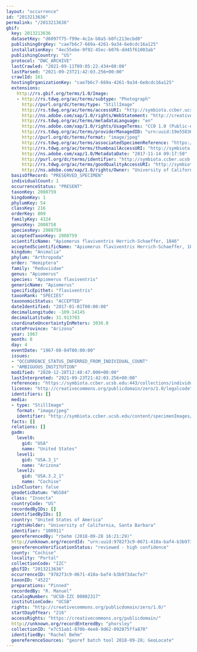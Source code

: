 ```yaml
---
layout: "occurrence"
id: "2013213636"
permalink: "/2013213636"
gbif:
  key: 2013213636
  datasetKey: "d6097f75-f99e-4c2a-b8a5-b0fc213ecbd0"
  publishingOrgKey: "cae7b6c7-669a-4261-9a34-6e8cdc16a125"
  installationKey: "4ec55ebe-9f92-45ec-b076-dd45f61003ab"
  publishingCountry: "US"
  protocol: "DWC_ARCHIVE"
  lastCrawled: "2021-09-11T09:05:22.434+00:00"
  lastParsed: "2021-09-23T21:42:03.256+00:00"
  crawlId: 161
  hostingOrganizationKey: "cae7b6c7-669a-4261-9a34-6e8cdc16a125"
  extensions:
    http://rs.gbif.org/terms/1.0/Image:
    - http://rs.tdwg.org/ac/terms/subtype: "Photograph"
      http://purl.org/dc/terms/type: "StillImage"
      http://rs.tdwg.org/ac/terms/accessURI: "http://symbiota.ccber.ucsb.edu/content/specimenImages/UCSB_IZC/UCSB-IZC00002/UCSB-IZC_00002317_lg.jpg"
      http://ns.adobe.com/xap/1.0/rights/WebStatement: "http://creativecommons.org/publicdomain/zero/1.0/"
      http://rs.tdwg.org/ac/terms/metadataLanguage: "en"
      http://ns.adobe.com/xap/1.0/rights/UsageTerms: "CC0 1.0 (Public-domain)"
      http://rs.tdwg.org/ac/terms/providerManagedID: "urn:uuid:19e55836-0c19-42f2-b53c-b29455bcd384"
      http://purl.org/dc/terms/format: "image/jpeg"
      http://rs.tdwg.org/ac/terms/associatedSpecimenReference: "https://symbiota.ccber.ucsb.edu:443/collections/individual/index.php?occid=100911"
      http://rs.tdwg.org/ac/terms/thumbnailAccessURI: "http://symbiota.ccber.ucsb.edu/content/specimenImages/UCSB_IZC/UCSB-IZC00002/UCSB-IZC_00002317_tn.jpg"
      http://ns.adobe.com/xap/1.0/MetadataDate: "2017-11-14 09:17:50"
      http://purl.org/dc/terms/identifier: "http://symbiota.ccber.ucsb.edu/content/specimenImages/UCSB_IZC/UCSB-IZC00002/UCSB-IZC_00002317_lg.jpg"
      http://rs.tdwg.org/ac/terms/goodQualityAccessURI: "http://symbiota.ccber.ucsb.edu/content/specimenImages/UCSB_IZC/UCSB-IZC00002/UCSB-IZC_00002317.jpg"
      http://ns.adobe.com/xap/1.0/rights/Owner: "University of California, Santa Barbara"
  basisOfRecord: "PRESERVED_SPECIMEN"
  individualCount: 1
  occurrenceStatus: "PRESENT"
  taxonKey: 2008759
  kingdomKey: 1
  phylumKey: 54
  classKey: 216
  orderKey: 809
  familyKey: 4324
  genusKey: 2008758
  speciesKey: 2008759
  acceptedTaxonKey: 2008759
  scientificName: "Apiomerus flaviventris Herrich-Schaeffer, 1846"
  acceptedScientificName: "Apiomerus flaviventris Herrich-Schaeffer, 1846"
  kingdom: "Animalia"
  phylum: "Arthropoda"
  order: "Hemiptera"
  family: "Reduviidae"
  genus: "Apiomerus"
  species: "Apiomerus flaviventris"
  genericName: "Apiomerus"
  specificEpithet: "flaviventris"
  taxonRank: "SPECIES"
  taxonomicStatus: "ACCEPTED"
  dateIdentified: "2017-01-01T00:00:00"
  decimalLongitude: -109.14145
  decimalLatitude: 31.913703
  coordinateUncertaintyInMeters: 3036.0
  stateProvince: "Arizona"
  year: 1967
  month: 8
  day: 4
  eventDate: "1967-08-04T00:00:00"
  issues:
  - "OCCURRENCE_STATUS_INFERRED_FROM_INDIVIDUAL_COUNT"
  - "AMBIGUOUS_INSTITUTION"
  modified: "2020-12-28T12:48:47.000+00:00"
  lastInterpreted: "2021-09-23T21:42:03.256+00:00"
  references: "https://symbiota.ccber.ucsb.edu:443/collections/individual/index.php?occid=100911"
  license: "http://creativecommons.org/publicdomain/zero/1.0/legalcode"
  identifiers: []
  media:
  - type: "StillImage"
    format: "image/jpeg"
    identifier: "http://symbiota.ccber.ucsb.edu/content/specimenImages/UCSB_IZC/UCSB-IZC00002/UCSB-IZC_00002317_lg.jpg"
  facts: []
  relations: []
  gadm:
    level0:
      gid: "USA"
      name: "United States"
    level1:
      gid: "USA.3_1"
      name: "Arizona"
    level2:
      gid: "USA.3.2_1"
      name: "Cochise"
  isInCluster: false
  geodeticDatum: "WGS84"
  class: "Insecta"
  countryCode: "US"
  recordedByIDs: []
  identifiedByIDs: []
  country: "United States of America"
  rightsHolder: "University of California, Santa Barbara"
  identifier: "100911"
  georeferencedBy: "rbehm (2018-09-28 16:21:29)"
  http://unknown.org/recordId: "urn:uuid:9782f3c9-0671-410a-baf4-b3b973dacfe7"
  georeferenceVerificationStatus: "reviewed - high confidence"
  county: "Cochise"
  locality: "Portal"
  collectionCode: "IZC"
  gbifID: "2013213636"
  occurrenceID: "9782f3c9-0671-410a-baf4-b3b973dacfe7"
  taxonID: "4522"
  preparations: "Pinned"
  recordedBy: "R. Manuel"
  catalogNumber: "UCSB-IZC 00002317"
  institutionCode: "UCSB"
  rights: "http://creativecommons.org/publicdomain/zero/1.0/"
  startDayOfYear: "216"
  accessRights: "https://creativecommons.org/publicdomain/"
  http://unknown.org/recordEnteredBy: "phorsley"
  collectionID: "e7c51ab1-870b-4ee8-9d62-092875ffa870"
  identifiedBy: "Rachel Behm"
  georeferenceSources: "georef batch tool 2018-09-28; GeoLocate"
---
```

